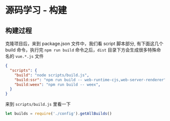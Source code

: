 # 源码学习 - 构建

## 构建过程

克隆项目后，来到 package.json 文件中，我们看 script 脚本部分, 有下面这几个 build 命令，执行完 `npm run build` 命令之后，`dist` 目录下方会生成很多特殊命名的 `vue.*.js` 文件

```json
{
  "scripts": {
    "build": "node scripts/build.js",
    "build:ssr": "npm run build -- web-runtime-cjs,web-server-renderer",
    "build:weex": "npm run build -- weex",
  }
}
```

来到 `scripts/build.js` 里看一下

```js
let builds = require('./config').getAllBuilds()
```
